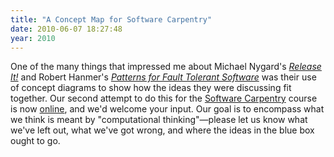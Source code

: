 ```yaml
---
title: "A Concept Map for Software Carpentry"
date: 2010-06-07 18:27:48
year: 2010
---
```

One of the many things that impressed me about Michael Nygard's <a href="http://www.amazon.com/Release-Production-Ready-Software-Pragmatic-Programmers/dp/0978739213"><em>Release It!</em></a> and Robert Hanmer's <a href="http://www.amazon.com/Patterns-Fault-Tolerant-Software-Wiley/dp/0470319798"><em>Patterns for Fault Tolerant Software</em></a> was their use of concept diagrams to show how the ideas they were discussing fit together. Our second attempt to do this for the <a href="http://www.software-carpentry.org/">Software Carpentry</a> course is now <a href="https://software-carpentry.org/blog/2010/06/the-big-picture-version-2/">online</a>, and we'd welcome your input. Our goal is to encompass what we think is meant by "computational thinking"—please let us know what we've left out, what we've got wrong, and where the ideas in the blue box ought to go.
